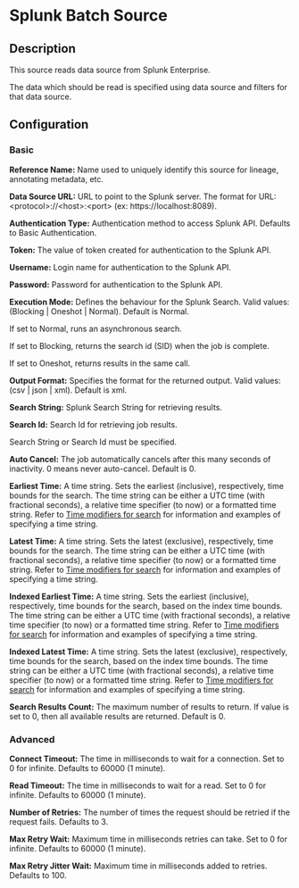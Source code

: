 # Splunk Batch Source


Description
-----------
This source reads data source from Splunk Enterprise.

The data which should be read is specified using data source and filters for that data source.

Configuration
-------------

### Basic

**Reference Name:** Name used to uniquely identify this source for lineage, annotating metadata, etc.

**Data Source URL:** URL to point to the Splunk server. The format for URL: \<protocol>://\<host>:\<port> (ex: https://localhost:8089).

**Authentication Type:** Authentication method to access Splunk API. Defaults to Basic Authentication.

**Token:** The value of token created for authentication to the Splunk API.

**Username:** Login name for authentication to the Splunk API.

**Password:** Password for authentication to the Splunk API.

**Execution Mode:** Defines the behaviour for the Splunk Search.
Valid values: (Blocking | Oneshot | Normal). Default is Normal.

If set to Normal, runs an asynchronous search.

If set to Blocking, returns the search id (SID) when the job is complete.

If set to Oneshot, returns results in the same call.

**Output Format:** Specifies the format for the returned output.
Valid values: (csv | json | xml). Default is xml.

**Search String:** Splunk Search String for retrieving results.
 
**Search Id:** Search Id for retrieving job results.

Search String or Search Id must be specified.

**Auto Cancel:** The job automatically cancels after this many seconds of inactivity.
0 means never auto-cancel. Default is 0.

**Earliest Time:** A time string. Sets the earliest (inclusive), respectively, time bounds for the search.
The time string can be either a UTC time (with fractional seconds), a relative time specifier (to now) or a formatted time string.
Refer to [Time modifiers for search](https://docs.splunk.com/Documentation/Splunk/7.3.1/SearchReference/SearchTimeModifiers)
for information and examples of specifying a time string.

**Latest Time:** A time string. Sets the latest (exclusive), respectively, time bounds for the search.
The time string can be either a UTC time (with fractional seconds), a relative time specifier (to now) or a formatted time string.
Refer to [Time modifiers for search](https://docs.splunk.com/Documentation/Splunk/7.3.1/SearchReference/SearchTimeModifiers)
for information and examples of specifying a time string. 

**Indexed Earliest Time:** A time string. Sets the earliest (inclusive), respectively, time bounds for the search, based on the index time bounds.
The time string can be either a UTC time (with fractional seconds), a relative time specifier (to now) or a formatted time string.
Refer to [Time modifiers for search](https://docs.splunk.com/Documentation/Splunk/7.3.1/SearchReference/SearchTimeModifiers)
for information and examples of specifying a time string. 

**Indexed Latest Time:** A time string. Sets the latest (exclusive), respectively, time bounds for the search, based on the index time bounds.
The time string can be either a UTC time (with fractional seconds), a relative time specifier (to now) or a formatted time string.
Refer to [Time modifiers for search](https://docs.splunk.com/Documentation/Splunk/7.3.1/SearchReference/SearchTimeModifiers)
for information and examples of specifying a time string. 

**Search Results Count:** The maximum number of results to return. If value is set to 0, then all available results are returned. Default is 0.

### Advanced

**Connect Timeout:** The time in milliseconds to wait for a connection. Set to 0 for infinite. Defaults to 60000 (1 minute).

**Read Timeout:** The time in milliseconds to wait for a read. Set to 0 for infinite. Defaults to 60000 (1 minute).

**Number of Retries:** The number of times the request should be retried if the request fails. Defaults to 3.

**Max Retry Wait:** Maximum time in milliseconds retries can take. Set to 0 for infinite. Defaults to 60000 (1 minute).

**Max Retry Jitter Wait:** Maximum time in milliseconds added to retries. Defaults to 100.
